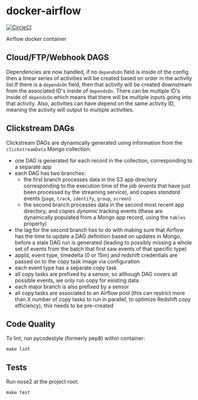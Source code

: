 # docker-airflow

[![CircleCI](https://circleci.com/gh/astronomerio/docker-airflow.svg?style=svg)](https://circleci.com/gh/astronomerio/docker-airflow)

Airflow docker container

## Cloud/FTP/Webhook DAGS
Dependencies are now handled, if no `dependsOn` field is inside of the config then a linear series of activities will be created based on order in the activity list.If there is a `dependsOn` field, then that activity will be created downstream from the associated ID's inside of `dependsOn`. There can be multiple ID's inside of `dependsOn` which means that there will be multiple inputs going into that activity. Also, activities can have depend on the same activity ID, meaning the activity will output to multiple activities.

## Clickstream DAGs
Clickstream DAGs are dynamically generated using information from the `clickstreamData` Mongo collection:
- one DAG is generated for each record in the collection, corresponding to a separate app
- each DAG has two branches:
  - the first branch processes data in the S3 app directory corresponding to the execution time of the job (events that have just been processed by the streaming service), and copies *standard* events (`page`, `track`, `identify`, `group`, `screen`)
  - the second branch processes data in the second most recent app directory, and copies *dynamic* tracking events (these are dynamically populated from a Mongo app record, using the `tables` property)
- the lag for the second branch has to do with making sure that Airflow has the time to update a DAG definition based on updates in Mongo, before a stale DAG run is generated (leading to possibly missing a whole set of events from the batch that first saw events of that specific type)
- appId, event type, timedelta (0 or 15m) and redshift credentials are passed on to the copy task image via configuration
- each event type has a separate copy task
- all copy tasks are prefixed by a sensor, so although DAG covers all possible events, we only run copy for existing data
- each major branch is also prefixed by a sensor
- all copy tasks are associated to an Airflow pool (this can restrict more than X number of copy tasks to run in parallel, to optimize Redshift copy efficiency); this needs to be pre-created

## Code Quality

To lint, run pycodestyle (formerly pep8) within container:

```
make lint
```

## Tests

Run nose2 at the project root:

```
make test
```
